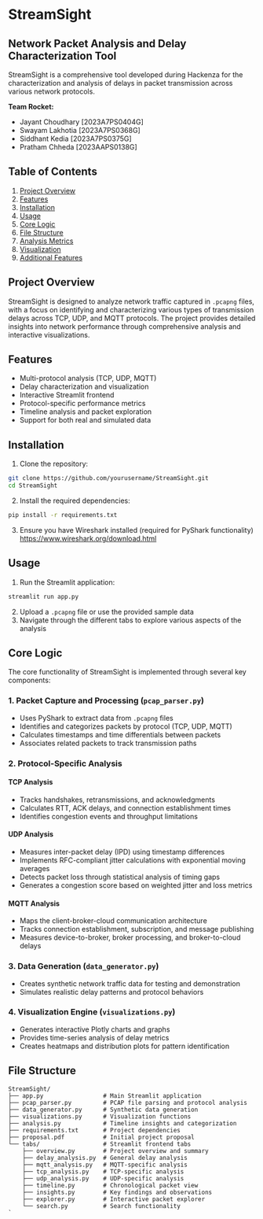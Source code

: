 # StreamSight

## Network Packet Analysis and Delay Characterization Tool

StreamSight is a comprehensive tool developed during Hackenza for the characterization and analysis of delays in packet transmission across various network protocols.

**Team Rocket:**
- Jayant Choudhary [2023A7PS0404G]
- Swayam Lakhotia [2023A7PS0368G]
- Siddhant Kedia [2023A7PS0375G]
- Pratham Chheda [2023AAPS0138G]

## Table of Contents
1. [Project Overview](#project-overview)
2. [Features](#features)
3. [Installation](#installation)
4. [Usage](#usage)
5. [Core Logic](#core-logic)
6. [File Structure](#file-structure)
7. [Analysis Metrics](#analysis-metrics)
8. [Visualization](#visualization)
9. [Additional Features](#additional-features)

## Project Overview

StreamSight is designed to analyze network traffic captured in `.pcapng` files, with a focus on identifying and characterizing various types of transmission delays across TCP, UDP, and MQTT protocols. The project provides detailed insights into network performance through comprehensive analysis and interactive visualizations.

## Features

- Multi-protocol analysis (TCP, UDP, MQTT)
- Delay characterization and visualization
- Interactive Streamlit frontend
- Protocol-specific performance metrics
- Timeline analysis and packet exploration
- Support for both real and simulated data

## Installation

1. Clone the repository:
```bash
git clone https://github.com/yourusername/StreamSight.git
cd StreamSight
```

2. Install the required dependencies:
```bash
pip install -r requirements.txt
```

3. Ensure you have Wireshark installed (required for PyShark functionality)  
    https://www.wireshark.org/download.html

## Usage

1. Run the Streamlit application:
```bash
streamlit run app.py
```

2. Upload a `.pcapng` file or use the provided sample data
3. Navigate through the different tabs to explore various aspects of the analysis

## Core Logic

The core functionality of StreamSight is implemented through several key components:

### 1. Packet Capture and Processing (`pcap_parser.py`)
- Uses PyShark to extract data from `.pcapng` files
- Identifies and categorizes packets by protocol (TCP, UDP, MQTT)
- Calculates timestamps and time differentials between packets
- Associates related packets to track transmission paths

### 2. Protocol-Specific Analysis

#### TCP Analysis
- Tracks handshakes, retransmissions, and acknowledgments
- Calculates RTT, ACK delays, and connection establishment times
- Identifies congestion events and throughput limitations

#### UDP Analysis
- Measures inter-packet delay (IPD) using timestamp differences
- Implements RFC-compliant jitter calculations with exponential moving averages
- Detects packet loss through statistical analysis of timing gaps
- Generates a congestion score based on weighted jitter and loss metrics

#### MQTT Analysis
- Maps the client-broker-cloud communication architecture
- Tracks connection establishment, subscription, and message publishing
- Measures device-to-broker, broker processing, and broker-to-cloud delays

### 3. Data Generation (`data_generator.py`)
- Creates synthetic network traffic data for testing and demonstration
- Simulates realistic delay patterns and protocol behaviors

### 4. Visualization Engine (`visualizations.py`)
- Generates interactive Plotly charts and graphs
- Provides time-series analysis of delay metrics
- Creates heatmaps and distribution plots for pattern identification

## File Structure

```
StreamSight/
├── app.py                 # Main Streamlit application
├── pcap_parser.py         # PCAP file parsing and protocol analysis
├── data_generator.py      # Synthetic data generation
├── visualizations.py      # Visualization functions
├── analysis.py            # Timeline insights and categorization
├── requirements.txt       # Project dependencies
├── proposal.pdf           # Initial project proposal
└── tabs/                  # Streamlit frontend tabs
    ├── overview.py        # Project overview and summary
    ├── delay_analysis.py  # General delay analysis
    ├── mqtt_analysis.py   # MQTT-specific analysis
    ├── tcp_analysis.py    # TCP-specific analysis
    ├── udp_analysis.py    # UDP-specific analysis
    ├── timeline.py        # Chronological packet view
    ├── insights.py        # Key findings and observations
    ├── explorer.py        # Interactive packet explorer
    └── search.py          # Search functionality
`